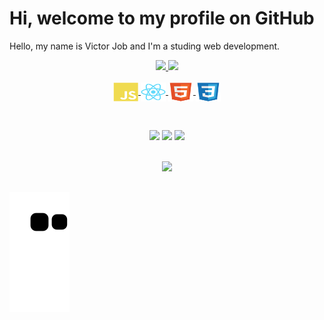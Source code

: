 # Hi, welcome to my profile on GitHub 

Hello, my name is Victor Job and I'm a studing web development.

<div align="center">
  <a href="https://github.com/VictorJobs">
  <img height="160em"  src="https://github-readme-stats.vercel.app/api?username=VictorJobs&show_icons=true&theme=dark"/>
  <img height="160em"  src="https://github-readme-stats.vercel.app/api/top-langs/?username=VictorJobs&layout=compact&theme=dark"/>
</div>

 <div align="center">
<div style="display: inline_block"><br>
  <img align="center" alt="Job-Js" height="30" width="40" src="https://raw.githubusercontent.com/devicons/devicon/master/icons/javascript/javascript-plain.svg">
  <img align="center" alt="Job-React" height="30" width="40" src="https://raw.githubusercontent.com/devicons/devicon/master/icons/react/react-original.svg">
  <img align="center" alt="Job-HTML" height="30" width="40" src="https://raw.githubusercontent.com/devicons/devicon/master/icons/html5/html5-original.svg">
  <img align="center" alt="Job-CSS" height="30" width="40" src="https://raw.githubusercontent.com/devicons/devicon/master/icons/css3/css3-original.svg">
</div>
 </div>
</br>

##

 <div align="center">
  <a href="https://www.instagram.com/victor_job" target="_blank"><img src="https://img.shields.io/badge/-Instagram-%23E4405F?style=for-the-badge&logo=instagram&logoColor=white" target="_blank"></a> 
  <a href = "mailto:victorsimon553@gmail.com"><img src="https://img.shields.io/badge/-Gmail-%23333?style=for-the-badge&logo=gmail&logoColor=white" target="_blank"></a>
  <a href="https://www.linkedin.com/in/victor-job-2017b01ab/" target="_blank"><img src="https://img.shields.io/badge/-LinkedIn-%230077B5?style=for-the-badge&logo=linkedin&logoColor=white" target="_blank"></a> 
</div>
</br>
<p align="center">   <img alingn="center" src="https://profile-counter.glitch.me/Victorjobs/count.svg" /></p>

##
 
 ![snake gif](https://github.com/VictorJobs/VictorJobs/blob/output/github-contribution-grid-snake.svg)
